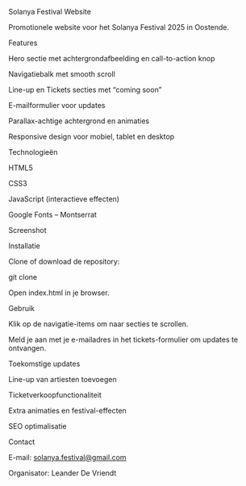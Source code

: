 Solanya Festival Website

Promotionele website voor het Solanya Festival 2025 in Oostende.

Features

Hero sectie met achtergrondafbeelding en call-to-action knop

Navigatiebalk met smooth scroll

Line-up en Tickets secties met “coming soon”

E-mailformulier voor updates

Parallax-achtige achtergrond en animaties

Responsive design voor mobiel, tablet en desktop

Technologieën

HTML5

CSS3

JavaScript (interactieve effecten)

Google Fonts – Montserrat

Screenshot

Installatie

Clone of download de repository:

git clone <repository-url>


Open index.html in je browser.

Gebruik

Klik op de navigatie-items om naar secties te scrollen.

Meld je aan met je e-mailadres in het tickets-formulier om updates te ontvangen.

Toekomstige updates

Line-up van artiesten toevoegen

Ticketverkoopfunctionaliteit

Extra animaties en festival-effecten

SEO optimalisatie

Contact

E-mail: solanya.festival@gmail.com

Organisator: Leander De Vriendt
